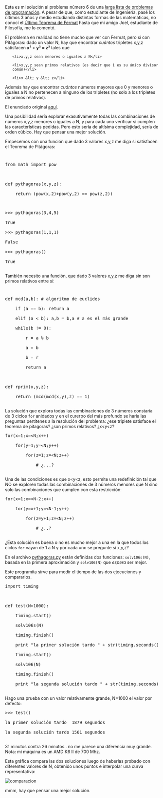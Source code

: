 <html><body><p>Esta es mi solución al problema número 6 de una <a title="problemset" href="http://acm.uva.es/problemset/" target="_blank">larga lista de problemas de programación</a>. A pesar de que, como estudiante de Ingeniería, pasé los últimos 3 años y medio estudiando distintas formas de las matemáticas, no conocí el <a title="Último Teorema de Fermat" href="http://es.wikipedia.org/wiki/%C3%9Altimo_teorema_de_Fermat" target="_blank">Último Teorema de Fermat</a> hasta que mi amigo Joel, estudiante de Filosofía, me lo comentó.



El problema en realidad no tiene mucho que ver con Fermat, pero sí con Pitágoras: dado un valor N, hay que encontrar <em>cuántos</em> tripletes x,y,z satisfacen <strong>x² + y² = z² </strong>tales que

</p><ul>

	<li>x,y,z sean menores o iguales a N</li>

	<li>x,y,z sean primos relativos (es decir que 1 es su único divisor común)</li>

	<li>x &lt; y &lt; z</li>

</ul>

Además hay que encontrar <em>cuántos</em> números mayores que 0 y menores o iguales a N no pertenecen a ninguno de los tripletes (no solo a los tripletes de primos relativos).



El enunciado original <a href="http://acm.uva.es/p/v1/106.html">aquí</a>.

<!--more-->

Una posibilidad sería explorar exasutivamente todas las combinaciones de números x,y,z menores o iguales a N, y para cada uno verificar si cumplen las características pedidas. Pero esto sería de altísima complejidad, sería de orden cúbico. Hay que pensar una mejor solución.



Empecemos con una función que dado 3 valores x,y,z me diga si satisfacen el Teorema de Pitágoras:

<code> </code>

<pre>from math import pow



def pythagoras(x,y,z):

    return (pow(x,2)+pow(y,2) == pow(z,2))

</pre>

<pre>

&gt;&gt;&gt; pythagoras(3,4,5)

True

&gt;&gt;&gt; pythagoras(1,1,1)

False

&gt;&gt;&gt; pythagoras()

True

</pre>

También necesito una función, que dado 3 valores x,y,z me diga sin son primos relativos entre sí:

<code> </code>

<pre>def mcd(a,b): # algoritmo de euclides

    if (a == b): return a

    elif (a &lt; b): a,b = b,a # a es el más grande

    while(b != 0):

        r = a % b

        a = b

        b = r

        return a



def rprim(x,y,z):

    return (mcd(mcd(x,y),z) == 1)

</pre>

La solución que explora todas las combinaciones de 3 números constaría de 3 ciclos <code>for</code> anidados y en el curerpo del más profundo se haría las preguntas pertitenes a la resolución del problema: ¿ese triplete satisface el teorema de pitagoras? ¿son primos relativos? ¿x&lt;y&lt;z?



<pre>for(x=1;x=&lt;N;x++)

    for(y=1;y=&lt;N;y++)

        for(z=1;z=&lt;N;z++)

            # ¿...?

</pre>

Una de las condiciones es que x&lt;y&lt;z, esto permite una redefinición tal que NO se exploren todas las combinaciones de 3 números menores que N sino solo las combinaciones que cumplen con esta restricción:



<pre>for(x=1;x=&lt;N-2;x++)

    for(y=x+1;y=&lt;N-1;y++)

        for(z=y+1;z=&lt;N;z++)

            # ¿..?

</pre>

¿Esta solución es buena o no es mucho mejor a una en la que todos los ciclos <code>for</code> vayan de 1 a N y por cada uno se pregunte si x,y,z?



En el archivo <a href="http://firebirds.com.ar/~juanjo/wordpress/files/pp/pythagoras.py.html">pythagoras.py</a> están definidas dos funciones: <code>solv106s(N)</code>, basada en la primera aproximación y <code>solv106(N)</code> que <em>espera</em> ser mejor.



Este programita sirve para medir el tiempo de las dos ejecuciones y compararlos.



<pre>import timing



def test(N=1000):

    timing.start()

    solv106s(N)

    timing.finish()

    print "la primer solución tardo " + str(timing.seconds()) + " segundos"

    timing.start()

    solv106(N)

    timing.finish()

    print "la segunda solución tardo " + str(timing.seconds()) + " segundos"

</pre>

Hago una prueba con un valor relativamente grande, N=1000 el valor por defecto:



<pre>&gt;&gt;&gt; test()

la primer solución tardo  1879 segundos

la segunda solución tardo 1561 segundos

</pre>

31 minutos contra 26 minutos.. no me parece una diferencia muy grande. Nota: mi máquina es un AMD K6 II de 700 Mhz.



Esta gráfica compara las dos soluciones luego de haberlas probado con diferentes valores de N, obtenido unos puntos e interpolar una curva representativa:



<img id="image87" title="comparacion" src="http://firebirds.com.ar/%7Ejuanjo/wordpress/wp-content/uploads/2006/05/comparacion106.png" alt="comparacion" align="middle">



mmm, hay que pensar una mejor solución.</body></html>